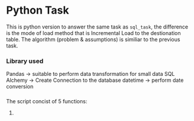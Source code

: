 # Python Task

This is python version to answer the same task as `sql_task`, the difference is the mode of load method that is Incremental Load to the destionation table.
The algorithm (problem & assumptions) is similiar to the previous task.

### Library used
Pandas -> suitable to perform data transformation for small data
SQL Alchemy -> Create Connection to the database
datetime -> perform date conversion

###
The script concist of 5 functions:

1. 
